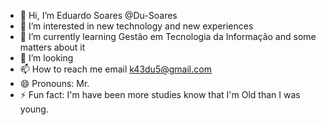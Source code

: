 - 👋 Hi, I’m Eduardo Soares @Du-Soares
- 👀 I’m interested in new technology and new experiences 
- 🌱 I’m currently learning Gestão em Tecnologia da Informação and some matters about it 
- 💞️ I’m looking 
- 📫 How to reach me email k43du5@gmail.com
- 😄 Pronouns: Mr.
- ⚡ Fun fact: I'm have been more studies know that I'm Old than I was young.

<!---
Du-Soares/Du-Soares is a ✨ special ✨ repository because its `README.md` (this file) appears on your GitHub profile.
You can click the Preview link to take a look at your changes.
--->
